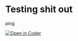 # Testing shit out

ping

[![Open in Coder](https://cdn.coder.com/embed-button.svg)](https://sreya.dev.c8s.io/wac/build?project_oauth_service=github&template_oauth_service=github&project_url=git@github.com:sreya/test.git&template_url=https://github.com/sreya/test&template_ref=master)
